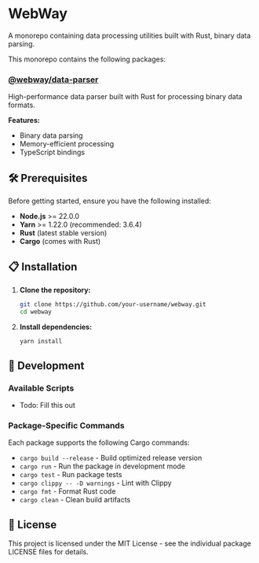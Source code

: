 # WebWay

A monorepo containing data processing utilities built with Rust, binary data parsing.

This monorepo contains the following packages:

### [@webway/data-parser](./packages/webway-parser)
High-performance data parser built with Rust for processing binary data formats.

**Features:**
- Binary data parsing
- Memory-efficient processing
- TypeScript bindings

## 🛠️ Prerequisites

Before getting started, ensure you have the following installed:

- **Node.js** >= 22.0.0
- **Yarn** >= 1.22.0 (recommended: 3.6.4)
- **Rust** (latest stable version)
- **Cargo** (comes with Rust)

## 📋 Installation

1. **Clone the repository:**
   ```bash
   git clone https://github.com/your-username/webway.git
   cd webway
   ```

2. **Install dependencies:**
   ```bash
   yarn install
   ```

## 🔧 Development

### Available Scripts

- Todo: Fill this out

### Package-Specific Commands

Each package supports the following Cargo commands:

- `cargo build --release` - Build optimized release version
- `cargo run` - Run the package in development mode
- `cargo test` - Run package tests
- `cargo clippy -- -D warnings` - Lint with Clippy
- `cargo fmt` - Format Rust code
- `cargo clean` - Clean build artifacts

## 📄 License

This project is licensed under the MIT License - see the individual package LICENSE files for details.
